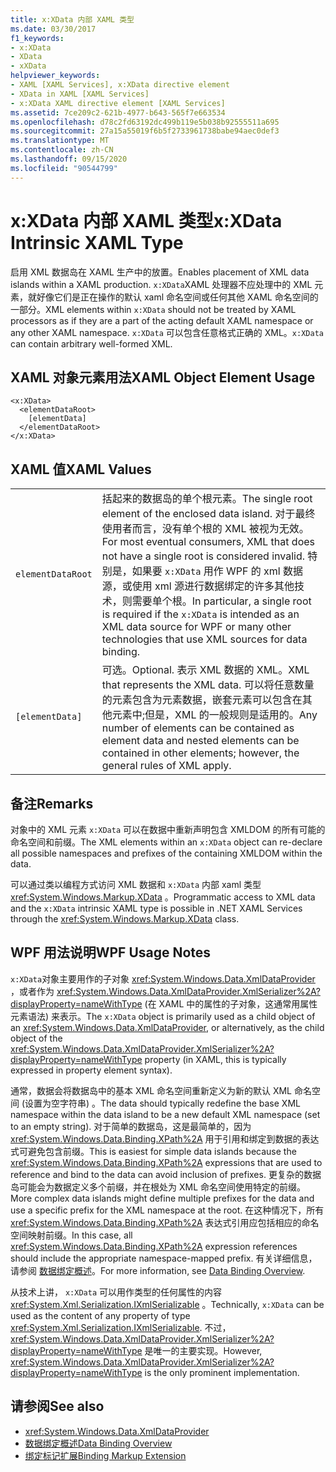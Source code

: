 ```yaml
---
title: x:XData 内部 XAML 类型
ms.date: 03/30/2017
f1_keywords:
- x:XData
- XData
- xXData
helpviewer_keywords:
- XAML [XAML Services], x:XData directive element
- XData in XAML [XAML Services]
- x:XData XAML directive element [XAML Services]
ms.assetid: 7ce209c2-621b-4977-b643-565f7e663534
ms.openlocfilehash: d78c2fd63192dc499b119e5b038b92555511a695
ms.sourcegitcommit: 27a15a55019f6b5f2733961738babe94aec0def3
ms.translationtype: MT
ms.contentlocale: zh-CN
ms.lasthandoff: 09/15/2020
ms.locfileid: "90544799"
---
```

# <a name="xxdata-intrinsic-xaml-type"></a><span data-ttu-id="8dd79-102">x:XData 内部 XAML 类型</span><span class="sxs-lookup"><span data-stu-id="8dd79-102">x:XData Intrinsic XAML Type</span></span>
<span data-ttu-id="8dd79-103">启用 XML 数据岛在 XAML 生产中的放置。</span><span class="sxs-lookup"><span data-stu-id="8dd79-103">Enables placement of XML data islands within a XAML production.</span></span> <span data-ttu-id="8dd79-104">`x:XData`XAML 处理器不应处理中的 XML 元素，就好像它们是正在操作的默认 xaml 命名空间或任何其他 XAML 命名空间的一部分。</span><span class="sxs-lookup"><span data-stu-id="8dd79-104">XML elements within `x:XData` should not be treated by XAML processors as if they are a part of the acting default XAML namespace or any other XAML namespace.</span></span> <span data-ttu-id="8dd79-105">`x:XData` 可以包含任意格式正确的 XML。</span><span class="sxs-lookup"><span data-stu-id="8dd79-105">`x:XData` can contain arbitrary well-formed XML.</span></span>

## <a name="xaml-object-element-usage"></a><span data-ttu-id="8dd79-106">XAML 对象元素用法</span><span class="sxs-lookup"><span data-stu-id="8dd79-106">XAML Object Element Usage</span></span>

```xaml
<x:XData>
  <elementDataRoot>
    [elementData]
  </elementDataRoot>
</x:XData>
```

## <a name="xaml-values"></a><span data-ttu-id="8dd79-107">XAML 值</span><span class="sxs-lookup"><span data-stu-id="8dd79-107">XAML Values</span></span>

|||
|-|-|
|`elementDataRoot`|<span data-ttu-id="8dd79-108">括起来的数据岛的单个根元素。</span><span class="sxs-lookup"><span data-stu-id="8dd79-108">The single root element of the enclosed data island.</span></span> <span data-ttu-id="8dd79-109">对于最终使用者而言，没有单个根的 XML 被视为无效。</span><span class="sxs-lookup"><span data-stu-id="8dd79-109">For most eventual consumers, XML that does not have a single root is considered invalid.</span></span> <span data-ttu-id="8dd79-110">特别是，如果要 `x:XData` 用作 WPF 的 xml 数据源，或使用 xml 源进行数据绑定的许多其他技术，则需要单个根。</span><span class="sxs-lookup"><span data-stu-id="8dd79-110">In particular, a single root is required if the `x:XData` is intended as an XML data source for WPF or many other technologies that use XML sources for data binding.</span></span>|
|`[elementData]`|<span data-ttu-id="8dd79-111">可选。</span><span class="sxs-lookup"><span data-stu-id="8dd79-111">Optional.</span></span> <span data-ttu-id="8dd79-112">表示 XML 数据的 XML。</span><span class="sxs-lookup"><span data-stu-id="8dd79-112">XML that represents the XML data.</span></span> <span data-ttu-id="8dd79-113">可以将任意数量的元素包含为元素数据，嵌套元素可以包含在其他元素中;但是，XML 的一般规则是适用的。</span><span class="sxs-lookup"><span data-stu-id="8dd79-113">Any number of elements can be contained as element data and nested elements can be contained in other elements; however, the general rules of XML apply.</span></span>|

## <a name="remarks"></a><span data-ttu-id="8dd79-114">备注</span><span class="sxs-lookup"><span data-stu-id="8dd79-114">Remarks</span></span>

<span data-ttu-id="8dd79-115">对象中的 XML 元素 `x:XData` 可以在数据中重新声明包含 XMLDOM 的所有可能的命名空间和前缀。</span><span class="sxs-lookup"><span data-stu-id="8dd79-115">The XML elements within an `x:XData` object can re-declare all possible namespaces and prefixes of the containing XMLDOM within the data.</span></span>

<span data-ttu-id="8dd79-116">可以通过类以编程方式访问 XML 数据和 `x:XData` 内部 xaml 类型 <xref:System.Windows.Markup.XData> 。</span><span class="sxs-lookup"><span data-stu-id="8dd79-116">Programmatic access to XML data and the `x:XData` intrinsic XAML type is possible in .NET XAML Services through the <xref:System.Windows.Markup.XData> class.</span></span>

## <a name="wpf-usage-notes"></a><span data-ttu-id="8dd79-117">WPF 用法说明</span><span class="sxs-lookup"><span data-stu-id="8dd79-117">WPF Usage Notes</span></span>

<span data-ttu-id="8dd79-118">`x:XData`对象主要用作的子对象 <xref:System.Windows.Data.XmlDataProvider> ，或者作为 <xref:System.Windows.Data.XmlDataProvider.XmlSerializer%2A?displayProperty=nameWithType> (在 XAML 中的属性的子对象，这通常用属性元素语法) 来表示。</span><span class="sxs-lookup"><span data-stu-id="8dd79-118">The `x:XData` object is primarily used as a child object of an <xref:System.Windows.Data.XmlDataProvider>, or alternatively, as the child object of the <xref:System.Windows.Data.XmlDataProvider.XmlSerializer%2A?displayProperty=nameWithType> property (in XAML, this is typically expressed in property element syntax).</span></span>

<span data-ttu-id="8dd79-119">通常，数据会将数据岛中的基本 XML 命名空间重新定义为新的默认 XML 命名空间 (设置为空字符串) 。</span><span class="sxs-lookup"><span data-stu-id="8dd79-119">The data should typically redefine the base XML namespace within the data island to be a new default XML namespace (set to an empty string).</span></span> <span data-ttu-id="8dd79-120">对于简单的数据岛，这是最简单的，因为 <xref:System.Windows.Data.Binding.XPath%2A> 用于引用和绑定到数据的表达式可避免包含前缀。</span><span class="sxs-lookup"><span data-stu-id="8dd79-120">This is easiest for simple data islands because the <xref:System.Windows.Data.Binding.XPath%2A> expressions that are used to reference and bind to the data can avoid inclusion of prefixes.</span></span> <span data-ttu-id="8dd79-121">更复杂的数据岛可能会为数据定义多个前缀，并在根处为 XML 命名空间使用特定的前缀。</span><span class="sxs-lookup"><span data-stu-id="8dd79-121">More complex data islands might define multiple prefixes for the data and use a specific prefix for the XML namespace at the root.</span></span> <span data-ttu-id="8dd79-122">在这种情况下，所有 <xref:System.Windows.Data.Binding.XPath%2A> 表达式引用应包括相应的命名空间映射前缀。</span><span class="sxs-lookup"><span data-stu-id="8dd79-122">In this case, all <xref:System.Windows.Data.Binding.XPath%2A> expression references should include the appropriate namespace-mapped prefix.</span></span> <span data-ttu-id="8dd79-123">有关详细信息，请参阅 [数据绑定概述](../data/data-binding-overview.md)。</span><span class="sxs-lookup"><span data-stu-id="8dd79-123">For more information, see [Data Binding Overview](../data/data-binding-overview.md).</span></span>

<span data-ttu-id="8dd79-124">从技术上讲， `x:XData` 可以用作类型的任何属性的内容 <xref:System.Xml.Serialization.IXmlSerializable> 。</span><span class="sxs-lookup"><span data-stu-id="8dd79-124">Technically, `x:XData` can be used as the content of any property of type <xref:System.Xml.Serialization.IXmlSerializable>.</span></span> <span data-ttu-id="8dd79-125">不过， <xref:System.Windows.Data.XmlDataProvider.XmlSerializer%2A?displayProperty=nameWithType> 是唯一的主要实现。</span><span class="sxs-lookup"><span data-stu-id="8dd79-125">However, <xref:System.Windows.Data.XmlDataProvider.XmlSerializer%2A?displayProperty=nameWithType> is the only prominent implementation.</span></span>

## <a name="see-also"></a><span data-ttu-id="8dd79-126">请参阅</span><span class="sxs-lookup"><span data-stu-id="8dd79-126">See also</span></span>

- <xref:System.Windows.Data.XmlDataProvider>
- [<span data-ttu-id="8dd79-127">数据绑定概述</span><span class="sxs-lookup"><span data-stu-id="8dd79-127">Data Binding Overview</span></span>](../data/data-binding-overview.md)
- [<span data-ttu-id="8dd79-128">绑定标记扩展</span><span class="sxs-lookup"><span data-stu-id="8dd79-128">Binding Markup Extension</span></span>](/dotnet/desktop/wpf/advanced/binding-markup-extension)

